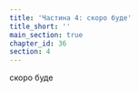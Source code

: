 ```yaml
---
title: 'Частина 4: скоро буде'
title_short: ''
main_section: true
chapter_id: 36
section: 4
---
```


скоро буде
